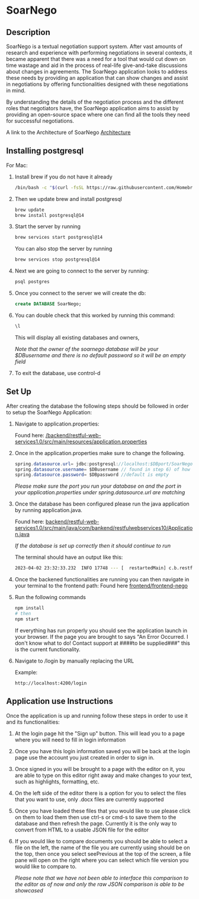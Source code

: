 # SoarNego

## Description 
SoarNego is a textual negotiation support system. After vast amounts of research and experience with performing negotiations in several contexts, it became apparent that there was a need for a tool that would cut down on time wastage and aid in the process of real-life give-and-take discussions about changes in agreements. The SoarNego application looks to address these needs by providing an application that can show changes and assist in negotiations by offering functionalities designed with these negotiations in mind.

By understanding the details of the negotiation process and the different roles that negotiators have, the SoarNego application aims to assist by providing an open-source space where one can find all the tools they need for successful negotiations.

A link to the Architecture of SoarNego [Architecture](https://github.com/umple/SoarNego/wiki/Architecture)
## Installing postgresql

For Mac:

1) Install brew if you do not have it already
    ```bash
    /bin/bash -c "$(curl -fsSL https://raw.githubusercontent.com/Homebrew/install/master/install.sh)"
    ```
2) Then we update brew and install postgresql

    ```bash
    brew update 
    brew install postgresql@14
    ```
3) Start the server by running
    ```bash
    brew services start postgresql@14
    ```

    You can also stop the server by running
    ```bash
    brew services stop postgresql@14
    ```
4) Next we are going to connect to the server by running:
    ```bash
    psql postgres
    ```
5) Once you connect to the server we will create the db:
    ```sql
    create DATABASE SoarNego;
    ```
6) You can double check that this worked by running this command:
    ```sql
    \l
    ```
    This will display all existing databases and owners,
    
   *Note that the owner of the soarnego database will be your $DBusername and there is no default password so it will be an empty field*
7) To exit the database, use control-d

## Set Up

After creating the database the following steps should be followed in order to setup the
SoarNego Application:


1) Navigate to application.properties:

    Found here:
    [/backend/restful-web-services1.0/src/main/resources/application.properties](backend/restful-web-services1.0/src/main/resources/application.properties)

2) Once in the application.properties make sure to change the following.

    ```java
    spring.datasource.url= jdbc:postgresql://localhost:$DBport/SoarNego //default port is 5432
    spring.datasource.username= $DBusername // found in step 6) of how to install postgresql
    spring.datasource.password= $DBpassword //default is empty
    ```

    *Please make sure the port you run your database on and the port in your application.properties under spring.datasource.url are matching*

3) Once the database has been configured please run the java application by running application.java.

    Found here: [backend/restful-web-services1.0/src/main/java/com/bankend/restfulwebservices10/Application.java](backend/restful-web-services1.0/src/main/java/com/bankend/restfulwebservices10/Application.java)

    *If the database is set up correctly then it should continue to run*

    The terminal should have an output like this:

    ```bash
    2023-04-02 23:32:33.232  INFO 17748 --- [  restartedMain] c.b.restfulwebservices10.Application     : Started Application in 3.685 seconds (JVM running for 4.02)
    ```

4) Once the backened functionalities are running you can then navigate in your terminal to the frontend path: Found here [frontend/frontend-nego](frontend/frontend-nego)

5) Run the following commands

    ```bash
    npm install
    # then
    npm start
    ```

    If everything has run properly you should see the application launch in your browser. If the page you are brought to says
    "An Error Occurred. I don't know what to do! Contact support at ####to be supplied###" this is the current functionality.

6) Navigate to /login by manually replacing the URL

    Example:

    ```text
    http://localhost:4200/login
    ```

## Application use Instructions

Once the application is up and running follow these steps in order to use it and its functionalities:

1) At the login page hit the "Sign up" button. This will lead you to a page where you will need to fill in login information

2) Once you have this login information saved you will be back at the login page use the account you just
created in order to sign in.

3) Once signed in you will be brought to a page with the editor on it, you are able to type on this editor right away
and make changes to your text, such as highlights, formatting, etc.

4) On the left side of the editor there is a option for you to select the files that you want to use, only .docx files are currently supported

5) Once you have loaded these files that you would like to use please click on them to load them then use ctrl-s or cmd-s to save them to the database and then
refresh the page. Currently it is the only way to convert from HTML to a usable JSON file for the editor

6) If you would like to compare documents you should be able to select a file on the left, the name of the file you
are currently using should be on the top, then once you select seePrevious at the top of the screen, a file pane will open on the right where you
can select which file version you would like to compare to.

    *Please note that we have not been able to interface this comparison to the editor as of now and only the raw JSON comparison is able to be showcased*
